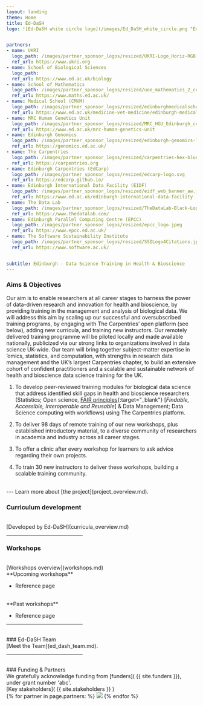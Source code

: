 ```yaml
---
layout: landing
theme: Home
title: Ed-DaSH
logo: ![Ed-DaSH white circle logo](/images/Ed_DaSH_white_circle.png "Ed-DaSH white circle logo")


partners:
- name: UKRI
  logo_path: /images/partner_sponsor_logos/resized/UKRI-Logo_Horiz-RGB.jpg
  ref_url: https://www.ukri.org
- name: School of Biological Sciences
  logo_path:
  ref_url: https://www.ed.ac.uk/biology
- name: School of Mathematics
  logo_path: /images/partner_sponsor_logos/resized/uoe_mathematics_2_colour_small.jpg
  ref_url: https://www.maths.ed.ac.uk/
- name: Medical School (CMVM)
  logo_path: /images/partner_sponsor_logos/resized/edinburghmedicalschool_2col_cmyk_0.jpg
  ref_url: https://www.ed.ac.uk/medicine-vet-medicine/edinburgh-medical-school
- name: MRC Human Genetics Unit
  logo_path: /images/partner_sponsor_logos/resized/MRC_HGU_Edinburgh_colour_web.jpg
  ref_url: https://www.ed.ac.uk/mrc-human-genetics-unit
- name: Edinburgh Genomics
  logo_path: /images/partner_sponsor_logos/resized/edinburgh-genomics-logo_0.jpeg
  ref_url: https://genomics.ed.ac.uk/
- name: The Carpentries
  logo_path: /images/partner_sponsor_logos/resized/carpentries-hex-blue.svg 
  ref_url: https://carpentries.org
- name: Edinburgh Carpentries (EdCarp)
  logo_path: /images/partner_sponsor_logos/resized/edcarp-logo.svg
  ref_url: https://edcarp.github.io/
- name: Edinburgh International Data Facility (EIDF)
  logo_path: /images/partner_sponsor_logos/resized/eidf_web_banner_aw.jpg
  ref_url: https://www.ed.ac.uk/edinburgh-international-data-facility
- name: The Data Lab
  logo_path: /images/partner_sponsor_logos/resized/TheDataLab-Black-Logo-transparent.jpg
  ref_url: https://www.thedatalab.com/
- name: Edinburgh Parallel Computing Centre (EPCC)
  logo_path: /images/partner_sponsor_logos/resized/epcc_logo.jpeg
  ref_url: https://www.epcc.ed.ac.uk/
- name: The Software Sustainability Institute
  logo_path: /images/partner_sponsor_logos/resized/SSILogo4Citations.jpg
  ref_url: https://www.software.ac.uk/


subtitle: Edinburgh - Data Science Training in Health & Bioscience
---  
```



### Aims & Objectives

Our aim is to enable researchers at all career stages to harness the power of data-driven
research and innovation for health and bioscience, by providing training in the management and
analysis of biological data. We will address this aim by scaling up our successful and
oversubscribed training programs, by engaging with The Carpentries’ open platform (see below),
adding new curricula, and training new instructors. Our remotely delivered training programme will
be piloted locally and made available nationally, publicized via our strong links to organizations
involved in data science UK-wide. Our team will bring together subject-matter expertise in ’omics,
statistics, and computation, with strengths in research data management and the UK’s largest
Carpentries chapter, to build an extensive cohort of confident practitioners and a scalable and
sustainable network of health and bioscience data science training for the UK.  


1. To develop peer-reviewed training modules for biological data science that address identified skill
gaps in health and bioscience researchers (Statistics; Open science, [FAIR principles][fair]{:target="_blank"} [_Findable, Accessible, Interoperable and Reusable_] & Data Management; Data Science computing with workflows) using The Carpentries platform.

2. To deliver 98 days of remote training of our new workshops, plus established introductory material,
to a diverse community of researchers in academia and industry across all career stages.

3. To offer a clinic after every workshop for learners to ask advice regarding their own projects.

4. To train 30 new instructors to deliver these workshops, building a scalable training community.

<br>
---  
Learn more about [the project](project_overview.md).
<br>

### Curriculum development
<br>
[Developed by Ed-DaSH](curricula_overview.md)   
<br>
<hr style="width:40%">

### Workshops
<br>
[Workshops overview](workshops.md)
<br>
**Upcoming workshops**

* Reference page

<br>
**Past workshops**

* Reference page

<hr style="width:40%">
<br>
### Ed-DaSH Team
<br>
[Meet the Team](ed_dash_team.md).

<hr style="width:40%">
<br>
### Funding & Partners
<br>
We gratefully acknowledge funding from [funders]( {{ site.funders }}), under grant number 'abc'.  
<br>
[Key stakeholders](  {{ site.stakeholders }} )
<br>
<div class="logo-grid">
    {% for partner in page.partners: %}
      <a class="logo-grid-item" href="{{ partner.ref_url }}"><img src="{{ partner.logo_path }}"/></a>
    {% endfor %}
</div>

<br>

[fair]: https://www.nature.com/articles/sdata201618
